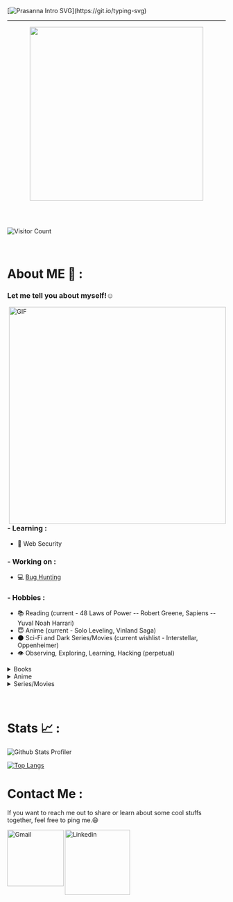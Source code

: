 [![Prasanna Intro SVG](https://readme-typing-svg.demolab.com?font=Roboto+Mono&size=35&duration=3500&pause=300&color=A2E42B&vCenter=true&width=650&height=80&lines=Hey+there%2C+I+am+Prasanna;I+am+a+Security+Enthusiast!;I+break+Logic;I+Contribute+to+a+Safer+Infosec.)](https://git.io/typing-svg)

 ---
 <p align="center">
 <img width=400 src="https://user-images.githubusercontent.com/74038190/229223156-0cbdaba9-3128-4d8e-8719-b6b4cf741b67.gif" >
 </p>
 
<br><br>

![Visitor Count](https://profile-counter.glitch.me/04s1s/count.svg)
<br><br><br>
# About ME 💬 :

### Let me tell you about myself!☺️

<img hight="400" width="500" alt="GIF" align="right" src="https://media.tenor.com/4XDjR7Y2GcwAAAAM/eren-freedom.gif">

### - Learning :
- 💫 Web Security

### - Working on :
- 💻 [Bug Hunting](https://hackerone.com)

### - Hobbies : 
- 📚 Reading (current - 48 Laws of Power -- Robert Greene, Sapiens -- Yuval Noah Harrari)
- 😇 Anime (current - Solo Leveling, Vinland Saga)
- 🌑 Sci-Fi and Dark Series/Movies (current wishlist - Interstellar, Oppenheimer)
- 👁️ Observing, Exploring, Learning, Hacking (perpetual)

<!-- Books -->
<details> <!-- outer -->
  <summary>Books</summary> <!-- outer label -->
  <p><strong>Genre:</strong> </p>
 
<details> <!-- inner 1 -->
 <summary>Psychology</summary> <!-- inner 1 label -->
 <p>Wishlist:
 - 48 Laws of Power (Robert Greene)
 - The Laws of Human Nature (RG)
 - The Art of Seduction (RG)
 - Thinking, Fast and Slow (Daniel Kahneman)
 - The Hacker's Mindset (Garrett Gee)
 - Think and Grow Rich (Napolean Hill)
 - Can't Hurt Me (David Goggins)
 </p>
</details>

 <details> <!-- inner 2 -->
 <summary>Civilization</summary> <!-- inner 2 label -->
  <p>Wishlist:
  - Sapiens (Yuval Noah Harrari)
  </p>
</details>

<details> <!-- inner 3 -->
 <summary>Philosophy</summary> <!-- inner 3 label -->
 <p>Wishlist:
 [Not sure, a reference: Arthur Schopenhauer (dark philosophy)]
  Curiosities to uncover: -Why did humans even started viewing the world from philosophical approach, I mean is philosophy like playing with ones' thoughts ideas and emotions and creating opinions on them, or is it something else?
 </p>
</details>

<details> <!-- inner 4 -->
 <summary>War and Strategies</summary> <!-- inner 4 label -->
 <p>Wishlist:
 - The Art of War (Sun Tzu)
 - The 33 Strategies of War (Robert Greene)
 </p>
</details>

<details> <!-- inner 5 -->
 <summary>Biography</summary> <!-- inner 5 label -->
 <p>Wishlist:
 - Elon Musk (Walter Issacson)
 - Steve Jobs (Walter Issacson)
 </p>
</details>

<details> <!-- inner 6 -->
 <summary>Art of Memory</summary> <!-- inner 6 label -->
 <p>Wishlist:
 - Moonwalking with Einstein (Joshua Foer)
 </p>
</details>

<details> <!-- inner 7 -->
 <summary>Quantum Physics and Universe</summary> <!-- inner 7 label -->
 <p>Wishlist:
 Not sure, references: 
  - Universe: explore topics like dark matter, dark energy, black hole, nebula, time dilation, space warping, Einstein's discoveries for relativity in universe, observable uninverse, limitations of Newtonian mechanics that gave rise to Einstein's perspectives, levels of celestial bodies like galaxy cluster and supercluster
  Curiosities to uncover (initial): -What limits of the university have mankind came up with their discoveries, explorations and obeservations and how did they do it? -Roughly try to realize to what depth did Einstein go with his explorations and curiosity for knowing about the reality of us, the world and universe? -
  - Quantum physics: probabilistic approach of reality, time space and light and association between them, quarks, association of quantum theory with Einstein's relative theory
  Curiosities to uncover (initial): -To what depth can atomic particles be broken down, I mean how far have humans made discoveries and realizations on them, in search of the reality of world in the Era of Science? -What are quarks? -What were the different perspectives with time that humans viewed the atoms and particles, and what was even the need for adopting the quantumized approach for particles?
 </p>
</details>

<details> <!-- inner 8 -->
 <summary>Religion</summary> <!-- inner 8 label -->
 <p>Wishlist:
 - Bhagavad Gita (buy a pocket version book in english language, for ease)
  (Core curiosities to uncover (or at least try to): -Who is god as they claim? -To what depth does Science roughly need to go in order to get the association of science with god? -Who was Krishna in actual, based on the words he spoke, his emotions and teachings? try to analyze his psychology from his own words -Krishna is infinity but what is he in actual, really a timeless, shapeless, formless entity or something else, what really is his human form, what were his intentions with the world he was in? -What are the most conscious beings called humans in actual? know more on how their psychology, identity and cause of misery from Krishna's words,....etc.)
 </p>
</details>

<div>
 <br><br>
</div>

</details>


<!-- Anime -->
<details>
  <summary>Anime</summary>
 <p>Note: Descriptions are based on my perspective.</p>
  <p><strong>Attack on Titan: </strong>A dark, fictional, action and apocalyptic anime series <br/>A story of the world misery through humans' hunger for power and path of exploitation, creating a divide in the world as two groups, Marley-Eldia where Eldians are the ones who are restricted and suppressed. The story revolves around hatred, exploitation, human's misery and insecurities for living or thriving. Within the story, a boy named Eren whose emotions and urges are shown to be changing unpredictably with the situations and time, is the one who changes the course of humanity's fate with the urge to save his kind, destroy the others, along with a core urge for freedom, but with a questionable action at the end. A brilliant masterpiece!😈</p>

 <p><strong>Death Note: </strong>Mystery, psychological and supernatural thriller anime <br/>
Death Note follows Light Yagami, a genius student who discovers a notebook that lets him kill anyone by writing their name. Believing he can get the world rid of evil and crimes, he becomes the infamous "Kira". His actions draw the attention of L, a brilliant but eccentric detective determined to stop him. This sparks a tense battle of wits, deception, and strategy. As Light's power grows, new allies and enemies emerge, escalating the conflict. The story explores justice, morality, and the consequences of absolute power in a suspenseful psychological thriller.</p>

<p><strong>Demon Slayer - S1, Mugen Train, S3, S4: </strong>Adventure and dark fantasy <br/>
 The story of the fate of humanity distorted currently by the antagonist called Muzan who wants to turn all of the humankinds into demons. The demons would have an abnormal abilities than humans in terms of regeneration, skills and abilities, but sunlight being the main weakness. This creates a community of demon slayers who continuously struggle to stop and work against the motive of demons, with Muzan being the leader for core purpose. The story mostly revolves around Tanjiro, whose sister have been turned into demon as well, but with unusual phenomema like sensation of emotions and relations, unlike normal demons. With the rage and feeling of revenge, Tanjiro continuously pushes himself to turn his sister back into human and free the mankind from the misery created by demons.
</p>

<!-- See more 1, Anime -->
 <details> 
 <summary>See more...</summary>
  
 <p><strong>One Piece: </strong>Adventure, Action and Fantasy <br/>
  
</p>
 
</details>


</div>

<div>
 <br><br>
</div>


</details>




<!-- Movies -->
<details>
  <summary>Series/Movies</summary>
 <p>Note: Descriptions are based on my perspective.</p>
  <p><strong>Squid Games S1, S2: </strong>A survival, thriller series. <br/>It showcases how the human psychology is sensitive to pain, suffering, misery, and societal supression and exploitation and therefore, flexible and easily bendable over allurement, rewards and punishment, driven by greed for weaker and manipulative intents for stronger.</p>

  <p><strong>The Pursuit of Happyness: </strong>A biographical drama. <br/>The story of an American businessman, Chris Gardner during his peak phase of struggle. Depicts the story from the perspective of Chris, who keeps following his dream, with the supression of internal emotions, obligations and family conditions. Within the story, I loved how he survived on the sales of medical scanner with an obvious family condition, until he achieves what he wants to, without showing off any of his emotions to those associated with work and still remaining static on his nature as a good and straight-forward man.😄 <br/>
Chris Gardner: "You got a dream... You gotta protect it".😇
  </p>
</details>

<!-- Jan 13 -->

</br>
</br>

# Stats 📈 :

![Github Stats Profiler](https://github-stats-alpha.vercel.app/api?username=04s1s&cc=000&tc=fff&ic=fff&bc=000)

[![Top Langs](https://github-readme-stats.vercel.app/api/top-langs/?username=04s1s&bg_color=000&border_color=000&text_color=fff)](https://github.com/anuraghazra/github-readme-stats)

# Contact Me :

If you want to reach me out to share or learn about some cool stuffs together, feel free to ping me.😄

<a href="mailto:ping@aprasanna.com.np">
 <img align="left" alt="Gmail" width="130" hight="100" src="https://github.com/Xx-Ashutosh-xX/Xx-Ashutosh-xX/blob/master/assets/icons/gmail.png" />
</a>
<a href="https://www.linkedin.com/in/prasanna-acharya-30b84b227/">
  <img align="left" alt="Linkedin" width="150" hight="100" src="https://github.com/Xx-Ashutosh-xX/Xx-Ashutosh-xX/blob/master/assets/icons/linkedin.png" />
</br>
</br>
<!-- For more icons please follow  https://github.com/MikeCodesDotNET/ColoredBadges -->
